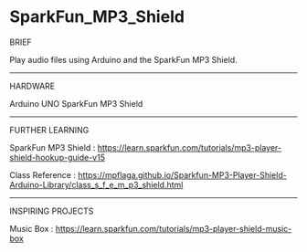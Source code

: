 # SparkFun_MP3_Shield


BRIEF

Play audio files using Arduino and the SparkFun MP3 Shield.


-----

HARDWARE

Arduino UNO
SparkFun MP3 Shield

-----

FURTHER LEARNING

SparkFun MP3 Shield : https://learn.sparkfun.com/tutorials/mp3-player-shield-hookup-guide-v15

Class Reference : https://mpflaga.github.io/Sparkfun-MP3-Player-Shield-Arduino-Library/class_s_f_e_m_p3_shield.html

-----
INSPIRING PROJECTS

Music Box : https://learn.sparkfun.com/tutorials/mp3-player-shield-music-box



